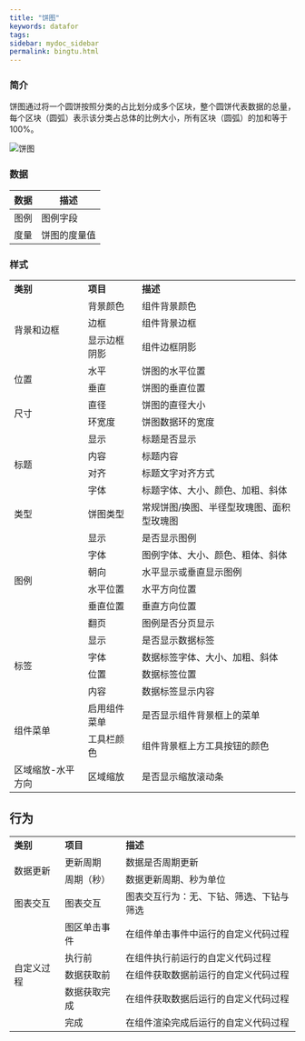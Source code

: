 ```yaml
---
title: "饼图"
keywords: datafor
tags:
sidebar: mydoc_sidebar
permalink: bingtu.html
---
```



### 简介

饼图通过将一个圆饼按照分类的占比划分成多个区块，整个圆饼代表数据的总量，每个区块（圆弧）表示该分类占总体的比例大小，所有区块（圆弧）的加和等于 100%。

![饼图](https://dataforhelp.github.io/images/shujuzujian/bingtu/1.png)

### 数据
| 数据 | 描述                               |
| ---- | ---------------------------------- |
| 图例 | 图例字段 |
| 度量 | 饼图的度量值                        |
### 样式
<table>
<tr>
    <td><b>类别</b></td>
    <td><b>项目</b></td>
    <td><b>描述</b></td>
</tr><tr>
    <td rowspan="3"> 背景和边框</td>
    <td>背景颜色</td>
    <td>组件背景颜色</td>
</tr><tr>
    <td>边框</td>
    <td>组件背景边框</td>
</tr><tr>
    <td>显示边框阴影</td>
    <td>组件边框阴影</td>
</tr><tr>
    <td rowspan="2"> 位置</td>
    <td>水平</td>
    <td>饼图的水平位置</td>
</tr><tr>
    <td>垂直</td>
    <td>饼图的垂直位置</td>
</tr><tr>
    <td rowspan="2"> 尺寸</td>
    <td>直径</td>
    <td>饼图的直径大小</td>    
</tr><tr>
    <td>环宽度</td>
    <td>饼图数据环的宽度</td>
</tr><tr>
    <td rowspan="4">标题</td>
    <td>显示</td>
    <td>标题是否显示</td>
</tr><tr>
    <td>内容</td>
    <td>标题内容</td>
</tr><tr>
    <td>对齐</td>
    <td>标题文字对齐方式</td>
</tr><tr>
    <td>字体</td>
    <td>标题字体、大小、颜色、加粗、斜体</td>
</tr><tr>
    <td>类型</td>
    <td>饼图类型</td>
    <td>常规饼图/换图、半径型玫瑰图、面积型玫瑰图</td>
</tr><tr>
    <td rowspan="6">图例</td>
    <td>显示</td>
    <td>是否显示图例</td>
</tr><tr>
    <td>字体</td>
    <td>图例字体、大小、颜色、粗体、斜体</td>
</tr><tr>
    <td>朝向</td>
    <td>水平显示或垂直显示图例</td>
</tr><tr>
    <td>水平位置</td>
    <td>水平方向位置</td>
</tr><tr>
    <td>垂直位置</td>
    <td>垂直方向位置</td>
</tr><tr>
    <td>翻页</td>
    <td>图例是否分页显示</td>
</tr><tr>
    <td rowspan="4">标签</td>
    <td>显示</td>
    <td>是否显示数据标签</td>
</tr><tr>
    <td>字体</td>
    <td>数据标签字体、大小、加粗、斜体</td>
</tr><tr>
    <td>位置</td>
    <td>数据标签位置</td>
</tr><tr>
    <td>内容</td>
    <td>数据标签显示内容</td>    
</tr><tr>
    <td rowspan="2">组件菜单</td>
    <td>启用组件菜单</td>
    <td>是否显示组件背景框上的菜单</td>
</tr><tr>
    <td>工具栏颜色</td>
    <td>组件背景框上方工具按钮的颜色</td>
</tr><tr>
    <td>区域缩放-水平方向</td>
    <td>区域缩放</td>
    <td>是否显示缩放滚动条</td>
</tr>
</table>

## 行为
<table>
<tr>
    <td><b>类别</b></td>
    <td><b>项目</b></td>
    <td><b>描述</b></td>
</tr><tr>
    <td rowspan="2"> 数据更新</td>
    <td>更新周期</td>
    <td>数据是否周期更新</td>
</tr><tr>
    <td>周期（秒）</td>
    <td>数据更新周期、秒为单位</td>
</tr> <tr>
    <td>图表交互</td>
    <td>图表交互</td>
    <td>图表交互行为：无、下钻、筛选、下钻与筛选</td>
</tr> <tr>
    <td rowspan="5"> 自定义过程</td>
    <td>图区单击事件</td>
    <td>在组件单击事件中运行的自定义代码过程</td>
</tr><tr>
    <td>执行前</td>
    <td>在组件执行前运行的自定义代码过程</td>
</tr> <tr>
    <td>数据获取前</td>
    <td>在组件获取数据前运行的自定义代码过程</td>
</tr> <tr>
    <td>数据获取完成</td>
    <td>在组件获取数据后运行的自定义代码过程</td>
</tr> <tr>
    <td>完成</td>
    <td>在组件渲染完成后运行的自定义代码过程</td>
</tr> 
</table> 



